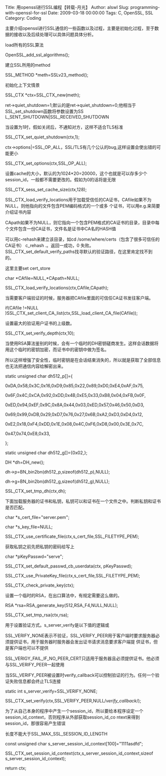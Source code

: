 Title: 用openssl进行SSL编程【转载-月光】
Author: alswl
Slug: programming-with-openssl-for-ssl
Date: 2009-03-18 00:00:00
Tags: C, OpenSSL, SSL
Category: Coding

主要介绍openssl进行SSL通信的一些函数以及过程，主要是初始化过程，至于数据的接收以及后续处理可以具体问题具体分析。

load所有的SSL算法

OpenSSL_add_ssl_algorithms();

建立SSL所用的method

SSL_METHOD *meth=SSLv23_method();

初始化上下文情景

SSL_CTX *ctx=SSL_CTX_new(meth);

ret->quiet_shutdown=1;默认的是ret->quiet_shutdown=0;他相当于SSL_set_shutdown函数将参数设置为SS
L_SENT_SHUTDOWN|SSL_RECEIVED_SHUTDOWN

当设置为1时，假如关闭后，不通知对方，这样不适合TLS标准

SSL_CTX_set_quiet_shutdown(ctx,1);

ctx->options|=SSL_OP_ALL，SSL/TLS有几个公认的bug,这样设置会使出错的可能更小

SSL_CTX_set_options(ctx,SSL_OP_ALL);

设置cache的大小，默认的为1024*20=20000，这个也就是可以存多少个session_id，一般都不需要更改的。假如为0的话将是无限

SSL_CTX_sess_set_cache_size(ctx,128);

SSL_CTX_load_verify_locations用于加载受信任的CA证书，CAfile如果不为NULL，则他指向的文件包含PEM编码格式的一个或多
个证书，可以用e.g.来简要介绍证书内容

CApath如果不为NULL，则它指向一个包含PEM格式的CA证书的目录，目录中每个文件包含一份CA证书，文件名是证书中CA名的HASH值

可以用c-rehash来建立该目录，如cd /some/where/certs（包含了很多可信任的CA证书） c_rehash .。返回一成功，0
失败。SSL_CTX_set_default_verify_paths找寻默认的验证路径，在这里肯定找不到的。

这里主要set cert_store

char *CAfile=NULL,*CApath=NULL;

SSL_CTX_load_verify_locations(ctx,CAfile,CApath);

当需要客户端验证的时候，服务器把CAfile里面的可信任CA证书发往客户端。

if(CAfile !=NULL
)SSL_CTX_set_client_CA_list(ctx,SSL_load_client_CA_file(CAfile));

设置最大的验证用户证书的上级数。

SSL_CTX_set_verify_depth(ctx,10);

当使用RSA算法鉴别的时候，会有一个临时的DH密钥磋商发生。这样会话数据将用这个临时的密钥加密，而证书中的密钥中做为签名。

所以这样增强了安全性，临时密钥是在会话结束消失的，所以就是获取了全部信息也无法把通信内容给解密出来。

static unsigned char dh512_p[]={

0xDA,0x58,0x3C,0x16,0xD9,0x85,0x22,0x89,0xD0,0xE4,0xAF,0x75,

0x6F,0x4C,0xCA,0x92,0xDD,0x4B,0xE5,0x33,0xB8,0x04,0xFB,0x0F,

0xED,0x94,0xEF,0x9C,0x8A,0x44,0x03,0xED,0x57,0x46,0x50,0xD3,

0x69,0x99,0xDB,0x29,0xD7,0x76,0x27,0x6B,0xA2,0xD3,0xD4,0x12,

0xE2,0x18,0xF4,0xDD,0x1E,0x08,0x4C,0xF6,0xD8,0x00,0x3E,0x7C,

0x47,0x74,0xE8,0x33,

};

static unsigned char dh512_g[]={0x02,};

DH *dh=DH_new();

dh->p=BN_bin2bn(dh512_p,sizeof(dh512_p),NULL);

dh->g=BN_bin2bn(dh512_g,sizeof(dh512_g),NULL);

SSL_CTX_set_tmp_dh(ctx,dh);

下面加载服务器的证书和私钥，私钥可以和证书在一个文件之中。判断私钥和证书是否匹配。

char *s_cert_file="server.pem";

char *s_key_file=NULL;

SSL_CTX_use_certificate_file(ctx,s_cert_file,SSL_FILETYPE_PEM);

获取私钥之前先把私钥的密码给写上

char *pKeyPasswd="serve";

SSL_CTX_set_default_passwd_cb_userdata(ctx, pKeyPasswd);

SSL_CTX_use_PrivateKey_file(ctx,s_cert_file,SSL_FILETYPE_PEM);

SSL_CTX_check_private_key(ctx);

设置一个临时的RSA，在出口算法中，有规定需要这么做的。

RSA *rsa=RSA_generate_key(512,RSA_F4,NULL,NULL);

SSL_CTX_set_tmp_rsa(ctx,rsa);

用于设置验证方式。s_server_verify是以下值的逻辑或

SSL_VERIFY_NONE表示不验证，SSL_VERIFY_PEER用于客户端时要求服务器必须提供证书，用于服务器时服务器会发出证书请求消息要求客户端提
供证书，但是客户端也可以不提供

SSL_VERIGY_FAIL_IF_NO_PEER_CERT只适用于服务器且必须提供证书。他必须与SSL_VERIFY_PEER一起使用

当SSL_VERIFY_PEER被设置时verify_callback可以控制验证的行为。任何一个验证失败信息都会终止TLS连接

static int s_server_verify=SSL_VERIFY_NONE;

SSL_CTX_set_verify(ctx,SSL_VERIFY_PEER,NULL/*verify_callback*/);

为了从自己本身的程序中产生一个session_id，所以要给本程序设定一个session_id_context，否则程序从外部获取session_id_co
ntext来得到session_id，那很容易产生错误

长度不能大于SSL_MAX_SSL_SESSION_ID_LENGTH

const unsigned char s_server_session_id_context[100]="1111asdfd";

SSL_CTX_set_session_id_context(ctx,s_server_session_id_context,sizeof
s_server_session_id_context);

return ctx;

